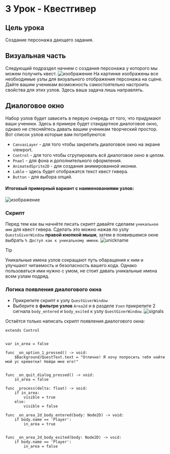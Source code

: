 # 3 Урок - Квестгивер

## Цель урока
Создание персонажа дающего задания.

## Визуальная часть
Следующий подраздел начнем с создания персонажа у которого мы можем получить квест.
![изображение](https://github.com/user-attachments/assets/278c1a7d-d11e-4744-94f2-6b0f0d23f00b)
На картинке изображены все необходимые узлы для визуального отображения персонажа на сцене. Дайте вашим ученикам возможность самостоятельно настроить свойства для этих узлов. Здесь ваша задача лишь направлять.

## Диалоговое окно
Набор узлов будет зависеть в первую очередь от того, что придумают ваши ученики. Здесь в примере будет стандартное диалоговое окно, однако не стесняйтесь давать вашим ученикам творческий простор.
Вот список узлов которые вам потребуеются:
- `CanvasLayer` - для того чтобы закрепить диалоговое окно на экране viewport.
- `Control` - для того чтобы сгрупировать всё диалоговое окно в целом.
- `Pnael` - для фона и дополнительного оформления.
- `AnimatedSprite2D` - для создания анимированной иконки.
- `Lable` - здесь будет отображатся текст квест гивера.
- `Button` - для выбора опций.

#### Итоговый примерный вариант с наименованиями узлов:
![изображение](https://github.com/user-attachments/assets/2678fac9-612c-489b-aa1b-3f3a9427f1a6)

### Скрипт 
Перед тем как вы начнёте писать скрипт давайте сделаем `уникальное имя` для квест гивера. Сделать это можно нажав по узлу `QuestsGiverWindow` <b>правой кнопкой мыши</b>, затем в появившемся окне выбрать `% Доступ как к уникальному имени`. 
![unickname](https://github.com/user-attachments/assets/3625fada-477d-4b51-b500-08b65e2ce8df)

>[!TIP]
>Уникальные имена узлов сокращают путь обаращения к ним и улучшают читаемость и безопасность вашего кода. Однако пользоваться ими нужно с умом, не стоит давать уникальные имена всем узлам подряд.

### Логика появления диалогового окна
- Прикрепите скрипт к узлу `QuestGiverWindow`
- Выберите в <b>фильтре узлов</b> `Area2d` и в разделе `Узел` прикрепите 2 сигнала `body_entered` и `body_exited` к узлу `QuestGiverWindow`.
![signals](https://github.com/user-attachments/assets/8f4b04cd-5175-4df9-bade-a879e5a4e185)

Остаётся только написать скрипт появления диалогового окна:
```gdscript
extends Control


var in_area = false

func _on_option_1_pressed() -> void:
	$Background/QuestText.text = "Отлично! Я хочу попросить тебя найти мой ус креветки! Найди мне его!"


func _on_quit_dialog_pressed() -> void:
	in_area = false

func _process(delta: float) -> void:
	if in_area:
		visible = true
	else:
		visible = false

func _on_area_2d_body_entered(body: Node2D) -> void:
	if body.name == 'Player':
		in_area = true


func _on_area_2d_body_exited(body: Node2D) -> void:
	if body.name == 'Player':
		in_area = false
```
